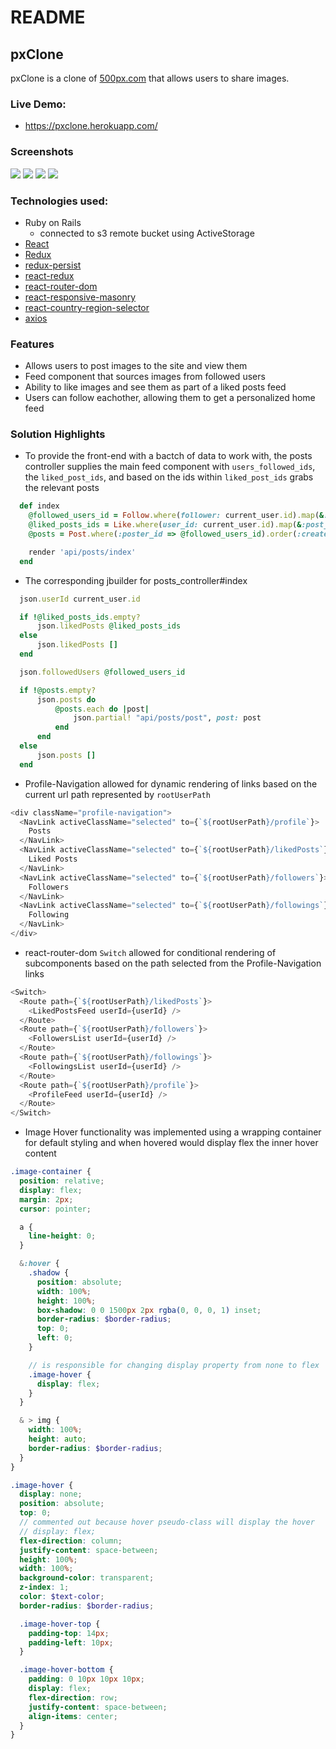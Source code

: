 # README

## pxClone

pxClone is a clone of [500px.com](https://www.500px.com) that allows users to share images.

### Live Demo: 
  * https://pxclone.herokuapp.com/

### Screenshots

![](./screenshots/home.png)
![](./screenshots/homeFeed.png)
![](./screenshots/postShow.png)
![](./screenshots/profile.png)

### Technologies used:
* Ruby on Rails
  * connected to s3 remote bucket using ActiveStorage
* [React](https://www.npmjs.com/package/react)
* [Redux](https://www.npmjs.com/package/redux)
* [redux-persist](https://www.npmjs.com/package/redux-persist)
* [react-redux](https://www.npmjs.com/package/react-redux)
* [react-router-dom](https://www.npmjs.com/package/react-router-dom)
* [react-responsive-masonry](https://www.npmjs.com/package/react-responsive-masonry)
* [react-country-region-selector](https://www.npmjs.com/package/react-country-region-selector)
* [axios](https://www.npmjs.com/package/axios)


### Features

* Allows users to post images to the site and view them
* Feed component that sources images from followed users
* Ability to like images and see them as part of a liked posts feed
* Users can follow eachother, allowing them to get a personalized home feed

### Solution Highlights

- To provide the front-end with a bactch of data to work with, the posts controller supplies the main feed component with `users_followed_ids`, the `liked_post_ids`, and based on the ids within `liked_post_ids` grabs the relevant posts

```ruby
  def index
    @followed_users_id = Follow.where(follower: current_user.id).map(&:followed_user_id)
    @liked_posts_ids = Like.where(user_id: current_user.id).map(&:post_id)
    @posts = Post.where(:poster_id => @followed_users_id).order(:created_at)

    render 'api/posts/index'
  end
```

- The corresponding jbuilder for posts_controller#index

```ruby
  json.userId current_user.id

  if !@liked_posts_ids.empty?
      json.likedPosts @liked_posts_ids
  else
      json.likedPosts []
  end

  json.followedUsers @followed_users_id

  if !@posts.empty?
      json.posts do
          @posts.each do |post|
              json.partial! "api/posts/post", post: post
          end
      end
  else
      json.posts []
  end
```

- Profile-Navigation allowed for dynamic rendering of links based on the current
  url path represented by `rootUserPath`

```js
<div className="profile-navigation">
  <NavLink activeClassName="selected" to={`${rootUserPath}/profile`}>
    Posts
  </NavLink>
  <NavLink activeClassName="selected" to={`${rootUserPath}/likedPosts`}>
    Liked Posts
  </NavLink>
  <NavLink activeClassName="selected" to={`${rootUserPath}/followers`}>
    Followers
  </NavLink>
  <NavLink activeClassName="selected" to={`${rootUserPath}/followings`}>
    Following
  </NavLink>
</div>
```

- react-router-dom `Switch` allowed for conditional rendering of subcomponents based
  on the path selected from the Profile-Navigation links

```js
<Switch>
  <Route path={`${rootUserPath}/likedPosts`}>
    <LikedPostsFeed userId={userId} />
  </Route>
  <Route path={`${rootUserPath}/followers`}>
    <FollowersList userId={userId} />
  </Route>
  <Route path={`${rootUserPath}/followings`}>
    <FollowingsList userId={userId} />
  </Route>
  <Route path={`${rootUserPath}/profile`}>
    <ProfileFeed userId={userId} />
  </Route>
</Switch>
```

- Image Hover functionality was implemented using a wrapping container for default styling and when hovered would display flex the inner hover content

```scss
.image-container {
  position: relative;
  display: flex;
  margin: 2px;
  cursor: pointer;

  a {
    line-height: 0;
  }

  &:hover {
    .shadow {
      position: absolute;
      width: 100%;
      height: 100%;
      box-shadow: 0 0 1500px 2px rgba(0, 0, 0, 1) inset;
      border-radius: $border-radius;
      top: 0;
      left: 0;
    }

    // is responsible for changing display property from none to flex
    .image-hover {
      display: flex;
    }
  }

  & > img {
    width: 100%;
    height: auto;
    border-radius: $border-radius;
  }
}
```

```scss
.image-hover {
  display: none;
  position: absolute;
  top: 0;
  // commented out because hover pseudo-class will display the hover
  // display: flex;
  flex-direction: column;
  justify-content: space-between;
  height: 100%;
  width: 100%;
  background-color: transparent;
  z-index: 1;
  color: $text-color;
  border-radius: $border-radius;

  .image-hover-top {
    padding-top: 14px;
    padding-left: 10px;
  }

  .image-hover-bottom {
    padding: 0 10px 10px 10px;
    display: flex;
    flex-direction: row;
    justify-content: space-between;
    align-items: center;
  }
}
```
